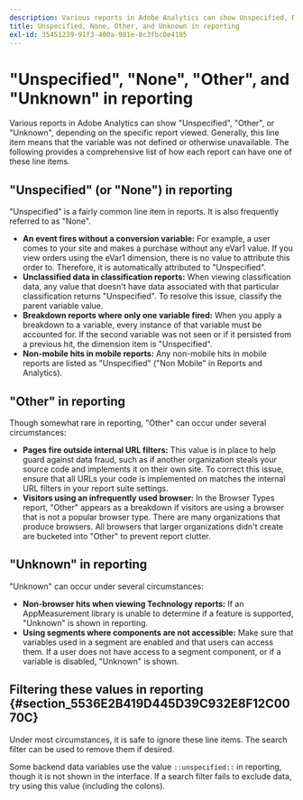 ```yaml
---
description: Various reports in Adobe Analytics can show Unspecified, None, Other, or Unknown, depending on the specific report viewed. Generally, this line item means that the variable was not defined or otherwise unavailable.
title: Unspecified, None, Other, and Unknown in reporting
exl-id: 35451239-91f3-400a-981e-8c3fbc0e4185
---
```

# "Unspecified", "None", "Other", and "Unknown" in reporting

Various reports in Adobe Analytics can show "Unspecified", "Other", or "Unknown", depending on the specific report viewed. Generally, this line item means that the variable was not defined or otherwise unavailable. The following provides a comprehensive list of how each report can have one of these line items.

## "Unspecified" (or "None") in reporting

"Unspecified" is a fairly common line item in reports. It is also frequently referred to as "None".

* **An event fires without a conversion variable:** For example, a user comes to your site and makes a purchase without any eVar1 value. If you view orders using the eVar1 dimension, there is no value to attribute this order to. Therefore, it is automatically attributed to "Unspecified".
* **Unclassified data in classification reports:** When viewing classification data, any value that doesn't have data associated with that particular classification returns "Unspecified". To resolve this issue, classify the parent variable value.
* **Breakdown reports where only one variable fired:** When you apply a breakdown to a variable, every instance of that variable must be accounted for. If the second variable was not seen or if it persisted from a previous hit, the dimension item is "Unspecified".
* **Non-mobile hits in mobile reports:** Any non-mobile hits in mobile reports are listed as "Unspecified" ("Non Mobile" in Reports and Analytics).

## "Other" in reporting

Though somewhat rare in reporting, "Other" can occur under several circumstances:

* **Pages fire outside internal URL filters:** This value is in place to help guard against data fraud, such as if another organization steals your source code and implements it on their own site. To correct this issue, ensure that all URLs your code is implemented on matches the internal URL filters in your report suite settings.
* **Visitors using an infrequently used browser:** In the Browser Types report, "Other" appears as a breakdown if visitors are using a browser that is not a popular browser type. There are many organizations that produce browsers. All browsers that larger organizations didn't create are bucketed into "Other" to prevent report clutter.

## "Unknown" in reporting

"Unknown" can occur under several circumstances:

* **Non-browser hits when viewing Technology reports:** If an AppMeasurement library is unable to determine if a feature is supported, "Unknown" is shown in reporting.
* **Using segments where components are not accessible:** Make sure that variables used in a segment are enabled and that users can access them. If a user does not have access to a segment component, or if a variable is disabled, "Unknown" is shown.

## Filtering these values in reporting {#section_5536E2B419D445D39C932E8F12C0070C}

Under most circumstances, it is safe to ignore these line items. The search filter can be used to remove them if desired.

Some backend data variables use the value `::unspecified::` in reporting, though it is not shown in the interface. If a search filter fails to exclude data, try using this value (including the colons).
